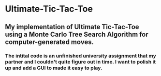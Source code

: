 # Ultimate-Tic-Tac-Toe
## My implementation of Ultimate Tic-Tac-Toe using a Monte Carlo Tree Search Algorithm for computer-generated moves.
### The intital code is an unfinished university assignment that my partner and I couldn't quite figure out in time. I want to polish it up and add a GUI to made it easy to play.

